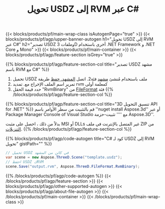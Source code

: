 ﻿---
title: تحويل USDZ إلى RVM عبر C# 
description: تحويل USDZ وملفات 3D أخرى باستخدام .NET API
url: /ar/net/conversion/usdz-to-rvm/
family: 3d
platformtag: net
feature: conversion
informat: USDZ
outformat: RVM
otherformats: DRC ASE 3MF AMF GLTF OBJ DXF RVM 
---
{{< blocks/products/pf/main-wrap-class isAutogenPage="true" >}}
{{< blocks/products/pf/agp/upper-banner-autogen h1="تحويل USDZ إلى RVM عبر C#" h2="تصدير USDZ وملفات 3D أخرى باستخدام .NET Framework و .NET Core و Mono" >}}
{{< blocks/products/pf/main-container >}}
{{< blocks/products/pf/agp/feature-section isGrey="true" >}}

{{% blocks/products/pf/agp/feature-section-col title="تصدير USDZ مشهد باسم RVM مع C#" %}}
1. تحميل USDZ ملف باستخدام مُنشئ [مشهد](https://apireference.aspose.com/3d/net/aspose.threed/scene) فئة2. اتصل [المشهد. حفظ](https://apireference.aspose.com/3d/net/aspose.threed/scene/methods/save/index) طريقة
3. تمرير اسم الملف الإخراج مع. تمديد rvm كمعلمة أولى
4. حدد قيمة الحقل "RvmBinary" من [FileFormat](https://apireference.aspose.com/3d/net/aspose.threed/fileformat/fields/index) فئة
{{% /blocks/products/pf/agp/feature-section-col %}}

{{% blocks/products/pf/agp/feature-section-col title="3D تنسيق التحويل API for .NET" %}}
قم بالتثبيت من سطر الأوامر باسم ''nuget install Aspose.3d'' أو عبر Package Manager Console of Visual Studio مع '''' تثبيت-حزمة Aspose.3D''.

بدلاً من ذلك ، احصل على مثبت MSI أو DLLs غير المتصل بالإنترنت في ملف ZIP من [التنزيلات](https://downloads.aspose.com/3d/net).
{{% /blocks/products/pf/agp/feature-section-col %}}

{{% blocks/products/pf/agp/code-autogen title="C# كود لـ USDZ إلى RVM تحويل" gistPath="" %}}
```cs
// تحميل USDZ في كائن من المشهد 
var scene = new Aspose.ThreeD.Scene("template.usdz");
// احفظ USDZ كRVM 
scene.Save("output.rvm", Aspose.ThreeD.FileFormat.RvmBinary);

```
{{% /blocks/products/pf/agp/code-autogen %}}
{{< /blocks/products/pf/agp/feature-section >}}
{{< blocks/products/pf/agp/other-supported-autogen >}}
{{< blocks/products/pf/agp/about-file-autogen >}}
{{< /blocks/products/pf/main-container >}}
{{< /blocks/products/pf/main-wrap-class >}}